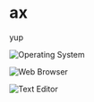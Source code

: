 # ax

yup

![Operating System](https://img.shields.io/static/v1?label=OS&message=macOS&color=white&?style=flat&logo=macos)

![Web Browser](https://img.shields.io/static/v1?label=Browser&message=LibreWolf&color=05aefc&?style=flat&logo=firefox)

![Text Editor](https://img.shields.io/static/v1?label=Text%20Editor&message=VScodium&color=blue&?style=flat&logo=visualstudio)
